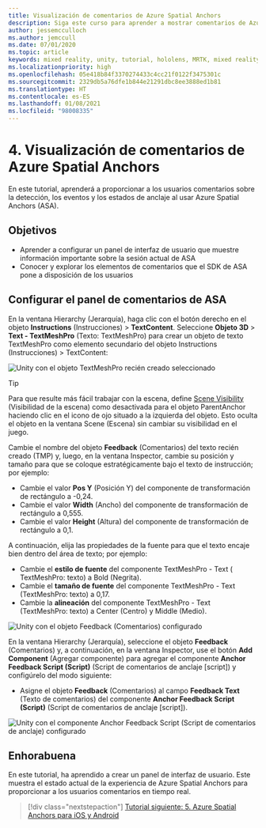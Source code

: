 ```yaml
---
title: Visualización de comentarios de Azure Spatial Anchors
description: Siga este curso para aprender a mostrar comentarios de Azure Spatial Anchors en una aplicación de realidad mixta.
author: jessemcculloch
ms.author: jemccull
ms.date: 07/01/2020
ms.topic: article
keywords: mixed reality, unity, tutorial, hololens, MRTK, mixed reality toolkit, UWP, Azure spatial anchors, sessions, feedback elements
ms.localizationpriority: high
ms.openlocfilehash: 05e418b84f3370274433c4cc21f0122f3475301c
ms.sourcegitcommit: 2329db5a76dfe1b844e21291dbc8ee3888ed1b81
ms.translationtype: HT
ms.contentlocale: es-ES
ms.lasthandoff: 01/08/2021
ms.locfileid: "98008335"
---
```

# <a name="4-displaying-feedback-from-azure-spatial-anchors"></a>4. Visualización de comentarios de Azure Spatial Anchors

En este tutorial, aprenderá a proporcionar a los usuarios comentarios sobre la detección, los eventos y los estados de anclaje al usar Azure Spatial Anchors (ASA).

## <a name="objectives"></a>Objetivos

* Aprender a configurar un panel de interfaz de usuario que muestre información importante sobre la sesión actual de ASA
* Conocer y explorar los elementos de comentarios que el SDK de ASA pone a disposición de los usuarios

## <a name="setting-up-asa-feedback-panel"></a>Configurar el panel de comentarios de ASA

En la ventana Hierarchy (Jerarquía), haga clic con el botón derecho en el objeto **Instructions** (Instrucciones)  > **TextContent**. Seleccione **Objeto 3D** > **Text - TextMeshPro** (Texto: TextMeshPro) para crear un objeto de texto TextMeshPro como elemento secundario del objeto Instructions (Instrucciones) > TextContent:

![Unity con el objeto TextMeshPro recién creado seleccionado](images/mr-learning-asa/asa-04-section1-step1-1.png)

> [!TIP]
> Para que resulte más fácil trabajar con la escena, define <a href="https://docs.unity3d.com/Manual/SceneVisibility.html" target="_blank">Scene Visibility</a> (Visibilidad de la escena) como desactivada para el objeto ParentAnchor haciendo clic en el icono de ojo situado a la izquierda del objeto. Esto oculta el objeto en la ventana Scene (Escena) sin cambiar su visibilidad en el juego.

Cambie el nombre del objeto **Feedback** (Comentarios) del texto recién creado (TMP) y, luego, en la ventana Inspector, cambie su posición y tamaño para que se coloque estratégicamente bajo el texto de instrucción; por ejemplo:

* Cambie el valor **Pos Y** (Posición Y) del componente de transformación de rectángulo a -0,24.
* Cambie el valor **Width** (Ancho) del componente de transformación de rectángulo a 0,555.
* Cambie el valor **Height** (Altura) del componente de transformación de rectángulo a 0,1.

A continuación, elija las propiedades de la fuente para que el texto encaje bien dentro del área de texto; por ejemplo:

* Cambie el **estilo de fuente** del componente TextMeshPro - Text ( TextMeshPro: texto) a Bold (Negrita).
* Cambie el **tamaño de fuente** del componente TextMeshPro - Text (TextMeshPro: texto) a 0,17.
* Cambie la **alineación** del componente TextMeshPro - Text (TextMeshPro: texto) a Center (Centro) y Middle (Medio).

![Unity con el objeto Feedback (Comentarios) configurado](images/mr-learning-asa/asa-04-section1-step1-2.png)

En la ventana Hierarchy (Jerarquía), seleccione el objeto **Feedback** (Comentarios) y, a continuación, en la ventana Inspector, use el botón **Add Component** (Agregar componente) para agregar el componente **Anchor Feedback Script (Script)** (Script de comentarios de anclaje [script]) y configúrelo del modo siguiente:

* Asigne el objeto **Feedback** (Comentarios) al campo **Feedback Text** (Texto de comentarios) del componente **Anchor Feedback Script (Script)** (Script de comentarios de anclaje [script]).

![Unity con el componente Anchor Feedback Script (Script de comentarios de anclaje) configurado](images/mr-learning-asa/asa-04-section1-step1-3.png)

## <a name="congratulations"></a>Enhorabuena

En este tutorial, ha aprendido a crear un panel de interfaz de usuario. Este muestra el estado actual de la experiencia de  Azure Spatial Anchors para proporcionar a los usuarios comentarios en tiempo real.

> [!div class="nextstepaction"]
> [Tutorial siguiente: 5. Azure Spatial Anchors para iOS y Android](mr-learning-asa-05.md)

